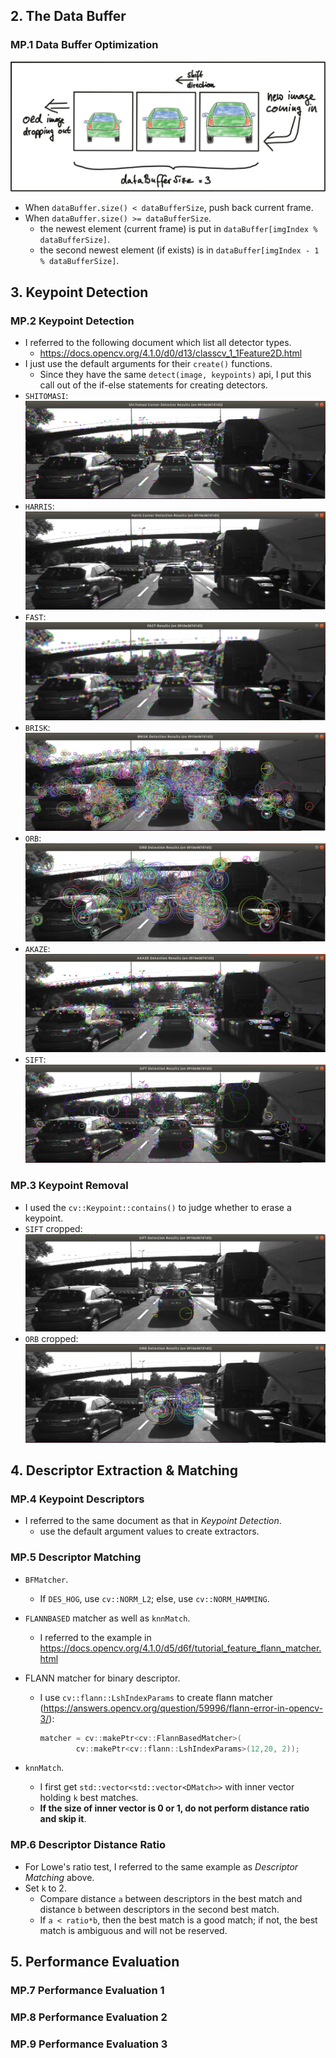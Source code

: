 ## 2. The Data Buffer

### MP.1 Data Buffer Optimization

![](img/draggedimage-p1-1.png)

- When `dataBuffer.size() < dataBufferSize`, push back current frame.
- When `dataBuffer.size() >= dataBufferSize`.
  - the newest element (current frame) is put in `dataBuffer[imgIndex % dataBufferSize]`.
  - the second newest element (if exists) is in `dataBuffer[imgIndex - 1 % dataBufferSize]`.

## 3. Keypoint Detection

### MP.2 Keypoint Detection

- I referred to the following document which list all detector types. 
  - https://docs.opencv.org/4.1.0/d0/d13/classcv_1_1Feature2D.html
- I just use the default arguments for their `create()` functions.
  - Since they have the same `detect(image, keypoints)` api, I put this call out of the if-else statements for creating detectors.
- `SHITOMASI`: ![](img/shi-tomasi-detector-2020-08-22-10-33-58.png)
- `HARRIS`: ![](img/harris-detector-2020-08-22-10-37-56.png)
- `FAST`: ![](img/fast-detector-2020-08-22-10-40-31.png)
- `BRISK`: ![](img/brisk-detector-2020-08-22-10-42-35.png)
- `ORB`: ![](img/orb-detector-2020-08-22-10-44-19.png)
- `AKAZE`: ![](img/akaze-detector-2020-08-22-10-45-42.png)
- `SIFT`: ![](img/sift-detector-2020-08-22-10-47-09.png)

### MP.3 Keypoint Removal

- I used the `cv::Keypoint::contains()` to judge whether to erase a keypoint.
- `SIFT` cropped: ![](img/sift-keypoints-cropped-2020-08-22-12-26-29.png)
- `ORB` cropped: ![](img/orb-keypoints-cropped-2020-08-22-12-28-28.png)

## 4. Descriptor Extraction & Matching

### MP.4 Keypoint Descriptors

- I referred to the same document as that in *Keypoint Detection*.
  - use the default argument values to create extractors.

### MP.5 Descriptor Matching

- `BFMatcher`.

  - If `DES_HOG`, use `cv::NORM_L2`; else, use `cv::NORM_HAMMING`.

- `FLANNBASED` matcher as well as `knnMatch`.

  - I referred to the example in https://docs.opencv.org/4.1.0/d5/d6f/tutorial_feature_flann_matcher.html

- FLANN matcher for binary descriptor.

  - I use `cv::flann::LshIndexParams` to create flann matcher (https://answers.opencv.org/question/59996/flann-error-in-opencv-3/):

    ```c++
    matcher = cv::makePtr<cv::FlannBasedMatcher>(
            cv::makePtr<cv::flann::LshIndexParams>(12,20, 2));
    ```

- `knnMatch`.

  - I first get `std::vector<std::vector<DMatch>>` with inner vector holding `k` best matches.
  - **If the size of inner vector is 0 or 1, do not perform distance ratio and skip it**.

### MP.6 Descriptor Distance Ratio

- For Lowe's ratio test, I referred to the same example as *Descriptor Matching* above.
- Set `k` to 2.
  - Compare distance `a` between descriptors in the best match and distance `b` between descriptors in the second best match.
  - If `a < ratio*b`, then the best match is a good match; if not, the best match is ambiguous and will not be reserved.

## 5. Performance Evaluation

### MP.7 Performance Evaluation 1

### MP.8 Performance Evaluation 2

### MP.9 Performance Evaluation 3

